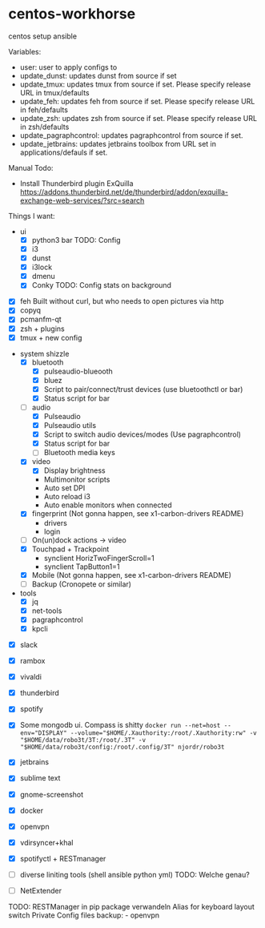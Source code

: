 # centos-workhorse
centos setup ansible


Variables:
 - user: user to apply configs to
 - update_dunst: updates dunst from source if set 
 - update_tmux: updates tmux from source if set. Please specify release URL in tmux/defaults
 - update_feh: updates feh from source if set. Please specify release URL in feh/defaults
 - update_zsh: updates zsh from source if set. Please specify release URL in zsh/defaults
 - update_pagraphcontrol: updates pagraphcontrol from source if set.
 - update_jetbrains: updates jetbrains toolbox from URL set in applications/defauls if set.

Manual Todo:
 - Install Thunderbird plugin ExQuilla https://addons.thunderbird.net/de/thunderbird/addon/exquilla-exchange-web-services/?src=search


Things I want:
- ui
    - [x] python3 bar               TODO: Config
    - [x] i3              
    - [x] dunst
    - [x] i3lock
    - [x] dmenu
    - [x] Conky                     TODO: Config stats on background
- [x] feh                           Built without curl, but who needs to open pictures via http
- [x] copyq                         
- [x] pcmanfm-qt
- [x] zsh + plugins                 
- [x] tmux + new config             
- system shizzle
    - [x] bluetooth
        - [x] pulseaudio-blueooth
        - [x] bluez
        - [x] Script to pair/connect/trust devices (use bluetoothctl or bar)
        - [x] Status script for bar
    - [ ] audio
        - [x] Pulseaudio
        - [x] Pulseaudio utils
        - [x] Script to switch audio devices/modes (Use pagraphcontrol)
        - [x] Status script for bar
        - [ ] Bluetooth media keys
    - [x] video
	    - [x] Display brightness
	    - Multimonitor scripts
        - Auto set DPI
        - Auto reload i3 
        - Auto enable monitors when connected
    - [x] fingerprint (Not gonna happen, see x1-carbon-drivers README)
        - drivers
        - login
    - [ ] On(un)dock actions -> video
    - [x] Touchpad + Trackpoint
        - synclient HorizTwoFingerScroll=1
        - synclient TapButton1=1
    - [x] Mobile (Not gonna happen, see x1-carbon-drivers README)
    - [ ] Backup (Cronopete or similar)
- tools
    - [x] jq
    - [x] net-tools
    - [x] pagraphcontrol
    - [x] kpcli
- [x] slack
- [x] rambox
- [x] vivaldi
- [x] thunderbird
- [x] spotify
- [x] Some mongodb ui. Compass is shitty 
	`docker run --net=host --env="DISPLAY" --volume="$HOME/.Xauthority:/root/.Xauthority:rw" -v "$HOME/data/robo3t/3T:/root/.3T" -v "$HOME/data/robo3t/config:/root/.config/3T" njordr/robo3t`
- [x] jetbrains
- [x] sublime text
- [x] gnome-screenshot
- [x] docker
- [x] openvpn
- [x] vdirsyncer+khal
- [x] spotifyctl + RESTmanager
- [ ] diverse liniting tools (shell ansible python yml) TODO: Welche genau?
- [ ] NetExtender


TODO:
RESTManager in pip package verwandeln
Alias for keyboard layout switch
Private Config files backup:
    - openvpn
